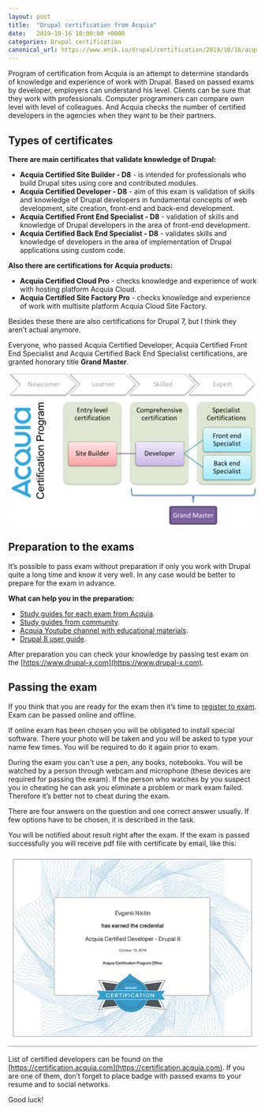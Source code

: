 ```yaml
---
layout: post
title:  "Drupal certification from Acquia"
date:   2019-10-16 10:00:00 +0000
categories: Drupal certification
canonical_url: https://www.enik.io/drupal/certification/2019/10/16/acquia-certification.html
---
```

Program of certification from Acquia is an attempt to determine standards of knowledge and experience of work with Drupal. Based on passed exams by developer, employers can understand his level. Clients can be sure that they work with professionals. Computer programmers can compare own level with level of colleagues. And Acquia checks the number of certified developers in the agencies when they want to be their partners.

## Types of certificates

**There are main certificates that validate knowledge of Drupal:**
* **Acquia Certified Site Builder - D8** - is intended for professionals who build Drupal sites using core and contributed modules.
* **Acquia Certified Developer - D8** - aim of this exam is validation of skills and knowledge of Drupal developers in fundamental concepts of web development, site creation, front-end and back-end development.
* **Acquia Certified Front End Specialist - D8** - validation of skills and knowledge of Drupal developers in the area of front-end development.
* **Acquia Certified Back End Specialist - D8** - validates skills and knowledge of developers in the area of implementation of Drupal applications using custom code.

**Also there are certifications for Acquia products:**
* **Acquia Certified Cloud Pro** - checks knowledge and experience of work with hosting platform Acquia Cloud.
* **Acquia Certified Site Factory Pro** - checks knowledge and experience of work with multisite platform Acquia Cloud Site Factory.

Besides these there are also certifications for Drupal 7, but I think they aren’t actual anymore.

Everyone, who passed Acquia Certified Developer, Acquia Certified Front End Specialist and Acquia Certified Back End Specialist certifications, are granted honorary title **Grand Master**.

![Acquia certification program](/assets/content/2019-10-16-acquia-certification/acquia_certifications.png)

## Preparation to the exams

It’s possible to pass exam without preparation if only you work with Drupal quite a long time and know it very well. In any case would be better to prepare for the exam in advance.

**What can help you in the preparation:**
* [Study guides for each exam from Acquia](https://training.acquia.com/study-guides).
* [Study guides from community](https://github.com/WidgetsBurritos/d8-studyguide).
* [Acquia Youtube channel with educational materials](https://www.youtube.com/user/AcquiaTV/playlists).
* [Drupal 8 user guide](https://www.drupal.org/docs/user_guide/en/index.html).

After preparation you can check your knowledge by passing test exam on the  [https://www.drupal-x.com](https://www.drupal-x.com).

## Passing the exam

If you think that you are ready for the exam then it’s time to [register to exam](https://www.acquia.com/customer-success/learning-services/acquia-certification-program). Exam can be passed online and offline.

If online exam has been chosen you will be obligated to install special software. There your photo will be taken and you will be asked to type your name few times. You will be required to do it again prior to exam.

During the exam you can't use a pen, any books, notebooks. You will be watched by a person through webcam and microphone (these devices are required for passing the exam). If the person who watches by you suspect you in cheating he can ask you eliminate a problem or mark exam failed. Therefore it’s better not to cheat during the exam.

There are four answers on the question and one correct answer usually. If few options have to be chosen, it is described in the task.

You will be notified about result right after the exam. If the exam is passed successfully you will receive pdf file with certificate by email, like this:

![My certificate Acquia Certified Developer](/assets/content/2019-10-16-acquia-certification/acquia_certified_developer.jpg)

List of certified developers can be found on the 
[https://certification.acquia.com](https://certification.acquia.com). If you are one of them, don’t forget to place badge with passed exams to your resume and to social networks.

Good luck!
